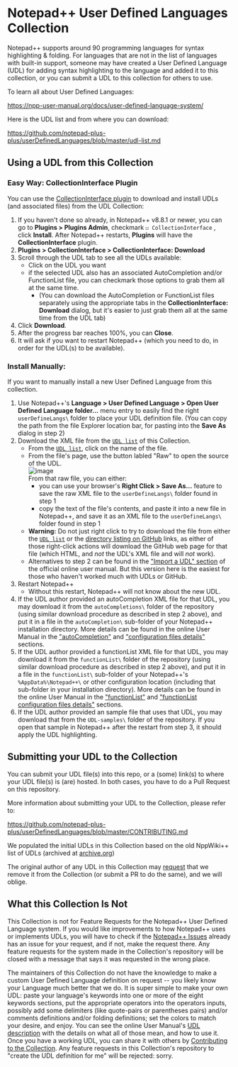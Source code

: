 # Notepad++ User Defined Languages Collection

Notepad++ supports around 90 programming languages for syntax highlighting & folding.  For languages that are not in the list of languages with built-in support, someone may have created a User Defined Language (UDL) for adding syntax highlighting to the language and added it to this collection, or you can submit a UDL to this collection for others to use.

To learn all about User Defined Languages:

https://npp-user-manual.org/docs/user-defined-language-system/

Here is the UDL list and from where you can download:

https://github.com/notepad-plus-plus/userDefinedLanguages/blob/master/udl-list.md

## Using a UDL from this Collection

### Easy Way: CollectionInterface Plugin

You can use the [CollectionInterface plugin](https://github.com/pryrt/NppPlugin-CollectionInterface/) to download and install UDLs (and associated files) from the UDL Collection:

1. If you haven't done so already, in Notepad++ v8.8.1 or newer, you can go to **Plugins > Plugins Admin**, checkmark `☑ CollectionInterface` , click **Install**.  After Notepad++ restarts, **Plugins** will have the **CollectionInterface** plugin.
2. **Plugins > CollectionInterface > CollectionInterface: Download**
3. Scroll through the UDL tab to see all the UDLs available:
   - Click on the UDL you want
   - if the selected UDL also has an associated AutoCompletion and/or FunctionList file, you can checkmark those options to grab them all at the same time.
       - (You can download the AutoCompletion or FunctionList files separately using the appropriate tabs in the **CollectionInterface: Download** dialog, but it's easier to just grab them all at the same time from the UDL tab)
4. Click **Download**.
5. After the progress bar reaches 100%, you can **Close**.
6. It will ask if you want to restart Notepad++ (which you need to do, in order for the UDL(s) to be available).

### Install Manually:

If you want to manually install a new User Defined Language from this collection.

1. Use Notepad++'s **Language > User Defined Language > Open User Defined Language folder...** menu entry to easily find the right `userDefineLangs\` folder to place your UDL definition file.  (You can copy the path from the file Explorer location bar, for pasting into the **Save As** dialog in step 2)
2. Download the XML file from the [`UDL list`](./udl-list.md) of this Collection.
   - From the [`UDL list`](./udl-list.md), click on the name of the file.
   - From the file's page, use the button labled "Raw" to open the source of the UDL.
       <br>![image](https://user-images.githubusercontent.com/17455758/193082422-d9c68744-c840-44c4-9e08-85f93985c960.png)
       <br>From that raw file, you can either:
       - you can use your browser's **Right Click > Save As...** feature to save the raw XML file to the `userDefineLangs\` folder found in step 1
       - copy the text of the file's contents, and paste it into a new file in Notepad++, and save it as an XML file to the `userDefineLangs\` folder found in step 1
   - **Warning:** Do not just right click to try to download the file from either the [`UDL list`](./udl-list.md) or the [directory listing on GitHub](https://github.com/notepad-plus-plus/userDefinedLanguages/tree/master/UDLs) links, as either of those right-click actions will download the GitHub web page for that file (which HTML, and _not_ the UDL's XML file and will _not_ work).
   - Alternatives to step 2 can be found in the ["Import a UDL" section](https://npp-user-manual.org/docs/user-defined-language-system/#import-a-udl) of the official online user manual.  But this version here is the easiest for those who haven't worked much with UDLs or GitHub.
3. Restart Notepad++
    - Without this restart, Notepad++ will not know about the new UDL.
4. If the UDL author provided an autoCompletion XML file for that UDL, you may download it from the `autoCompletions\` folder of the repository (using similar download procedure as described in step 2 above), and put it in a file in the `autoCompletion\` sub-folder of your Notepad++ installation directory.  More details can be found in the online User Manual in the ["autoCompletion"](https://npp-user-manual.org/docs/auto-completion/) and ["configuration files details"](https://npp-user-manual.org/docs/config-files/#other-configuration-files) sections.
5. If the UDL author provided a functionList XML file for that UDL, you may download it from the `functionList\` folder of the repository (using similar download procedure as described in step 2 above), and put it in a file in the `functionList\` sub-folder of your Notepad++'s `%AppData%\Notepad++\` or other configuration location (including that sub-folder in your installation directory).  More details can be found in the online User Manual in the ["functionList"](https://npp-user-manual.org/docs/function-list/) and ["functionList configuration files details"](https://npp-user-manual.org/docs/config-files/#function-list) sections. 
6. If the UDL author provided an sample file that uses that UDL, you may download that from the `UDL-samples\` folder of the repository.  If you open that sample in Notepad++ after the restart from step 3, it should apply the UDL highlighting.

## Submitting your UDL to the Collection

You can submit your UDL file(s) into this repo, or a (some) link(s) to where your UDL file(s) is (are) hosted.
In both cases, you have to do a Pull Request on this repository.

More information about submitting your UDL to the Collection, please refer to:

https://github.com/notepad-plus-plus/userDefinedLanguages/blob/master/CONTRIBUTING.md

We populated the initial UDLs in this Collection based on the old NppWiki++ list of UDLs (archived at [archive.org](https://web.archive.org/web/20180814202307/http://docs.notepad-plus-plus.org/index.php/User_Defined_Language_Files))

The original author of any UDL in this Collection may [request](https://github.com/notepad-plus-plus/userDefinedLanguages/issues) that we remove it from the Collection (or submit a PR to do the same), and we will oblige.

## What this Collection Is Not

This Collection is not for Feature Requests for the Notepad++ User Defined Language system.  If you would like improvements to how Notepad++ uses or implements UDLs, you will have to check if the [Notepad++ Issues](https://github.com/notepad-plus-plus/notepad-plus-plus/issues) already has an issue for your request, and if not, make the request there.  Any feature requests for the system made in the Collection's repository will be closed with a message that says it was requested in the wrong place.

The maintainers of this Collection do not have the knowledge to make a custom User Defined Language definition on request -- you likely know your Language much better that we do.  It is super simple to make your own UDL: paste your language's keywords into one or more of the eight keywords sections, put the appropriate operators into the operators inputs, possibly add some delimiters (like quote-pairs or parentheses pairs) and/or comments definitions and/or folding definitions; set the colors to match your desire, and enjoy.  You can see the online User Manual's [UDL description](https://npp-user-manual.org/docs/user-defined-language-system/) with the details on what all of those mean, and how to use it.  Once you have a working UDL, you can share it with others by [Contributing to the Collection](https://github.com/notepad-plus-plus/notepad-plus-plus/blob/master/CONTRIBUTING.md).  Any feature requests in this Collection's repository to "create the UDL definition for me" will be rejected: sorry.
